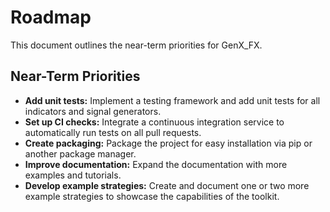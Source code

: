 # Roadmap

This document outlines the near-term priorities for GenX_FX.

## Near-Term Priorities

- **Add unit tests:** Implement a testing framework and add unit tests for all indicators and signal generators.
- **Set up CI checks:** Integrate a continuous integration service to automatically run tests on all pull requests.
- **Create packaging:** Package the project for easy installation via pip or another package manager.
- **Improve documentation:** Expand the documentation with more examples and tutorials.
- **Develop example strategies:** Create and document one or two more example strategies to showcase the capabilities of the toolkit.